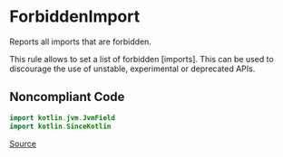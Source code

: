 # ForbiddenImport

Reports all imports that are forbidden.

This rule allows to set a list of forbidden [imports].
This can be used to discourage the use of unstable, experimental or deprecated APIs.

## Noncompliant Code

```kotlin
import kotlin.jvm.JvmField
import kotlin.SinceKotlin
```

[Source](https://detekt.github.io/detekt/style.html#forbiddenimport)
